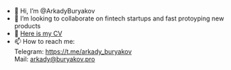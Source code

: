 - 👋 Hi, I’m @ArkadyBuryakov
- 💞️ I’m looking to collaborate on fintech startups and fast protoyping new products
- 📄 [Here is my CV](Arkady%20Buryakov%20CV.pdf)
- 📫 How to reach me:\
Telegram: https://t.me/arkady_buryakov \
Mail: arkady@buryakov.pro
